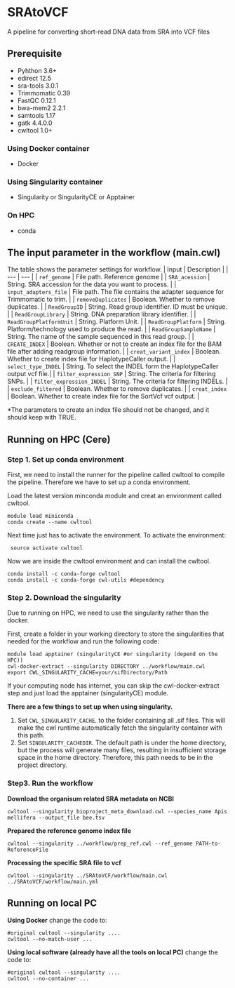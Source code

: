 # SRAtoVCF
A pipeline for converting short-read DNA data from SRA into VCF files

## Prerequisite
* Pyhthon 3.6+
* edirect 12.5
* sra-tools 3.0.1
* Trimmomatic 0.39
* FastQC 0.12.1
* bwa-mem2 2.2.1
* samtools 1.17
* gatk 4.4.0.0
* cwltool 1.0+
### Using Docker container 
* Docker
### Using Singularity container 
* Singularity or SingularityCE or Apptainer
### On HPC
* conda

## The input parameter in the workflow (main.cwl)
The table shows the parameter settings for workflow.
| Input | Description |
| --- | --- |
| `ref_genome` | File path. Reference genome |
| `SRA_acession` | String. SRA accession for the data you want to process. |
| `input_adapters_file` | File path. The file contains the adapter sequence for Trimmomatic to trim. |
| `removeDuplicates` | Boolean. Whether to remove duplicates. |
| `ReadGroupID` | String. Read group identifier. ID must be unique. |
| `ReadGroupLibrary` | String. DNA preparation library identifier. |
| `ReadGroupPlatformUnit` | String. Platform Unit. |
| `ReadGroupPlatform` | String. Platform/technology used to produce the read. |
| `ReadGroupSampleName` | String. The name of the sample sequenced in this read group. |
| `CREATE_INDEX` | Boolean. Whether or not to create an index file for the BAM file after adding readgroup information. |
| `creat_variant_index` |  Boolean. Whether to create index file for HaplotypeCaller output. |
| `select_type_INDEL` | String. To select the INDEL form the HaplotypeCaller output vcf file.|
| `filter_expression_SNP` | String. The criteria for filtering SNPs. |
| `filter_expression_INDEL` | String. The criteria for filtering INDELs. |
| `exclude_filtered` | Boolean. Whether to remove duplicates. |
| `creat_index` | Boolean. Whether to create index file for the SortVcf vcf output. |

*The parameters to create an index file should not be changed, and it should keep with TRUE.

## Running on HPC (Cere)
### Step 1. Set up conda environment
First, we need to install the runner for the pipeline called cwltool to compile the pipeline. Therefore we have to set up a conda environment.

Load the latest version minconda module and creat an environment called cwltool.
```
module load miniconda
conda create --name cwltool
```
Next time just has to activate the environment. To activate the environment:
```
 source activate cwltool
```
Now we are inside the cwltool environment and can install the cwltool.
```
conda install -c conda-forge cwltool
conda install -c conda-forge cwl-utils #dependency
```

### Step 2. Download the singularity
Due to running on HPC, we need to use the singularity rather than the docker.

First, create a folder in your working directory to store the singularities that needed for the workflow and run the following code:
```
module load apptainer (singularityCE #or singularity (depend on the HPC))
cwl-docker-extract --singularity DIRECTORY ../workflow/main.cwl
export CWL_SINGULARITY_CACHE=your/sifDirectory/Path
```
If your computing node has internet, you can skip the cwl-docker-extract step and just load the apptainer (singularityCE) module.

**There are a few things to set up when using singularity.**

1. Set `CWL_SINGULARITY_CACHE`. to the folder containing all .sif files. This will make the cwl runtime automatically fetch the singularity container with this path.
2. Set `SINGULARITY_CACHEDIR`. The default path is under the home directory, but the process will generate many files, resulting in insufficient storage space in the home directory. Therefore, this path needs to be in the project directory.
   
### Step3. Run the workflow
**Download the organisum related SRA metadata on NCBI**
```
cwltool --singularity bioproject_meta_download.cwl --species_name Apis mellifera --output_file bee.tsv
```
**Prepared the reference genome index file**
```
cwltool --singularity ../workflow/prep_ref.cwl --ref_genome PATH-to-ReferenceFile
```
**Processing the specific SRA file to vcf**
```
cwltool --singularity ../SRAtoVCF/workflow/main.cwl ../SRAtoVCF/workflow/main.yml
```

## Running on local PC 
**Using Docker**
change the code to:
```
#original cwltool --singularity ....
cwltool --no-match-user ...
```
**Using local software (already have all the tools on local PC)**
change the code to:
```
#original cwltool --singularity ....
cwltool --no-container ...
```


